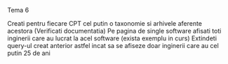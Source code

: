 
Tema 6

Creati pentru fiecare CPT cel putin o taxonomie si arhivele aferente acestora (Verificati documentatia) Pe pagina de single software afisati toti inginerii care au lucrat la acel software (exista exemplu in curs) Extindeti query-ul creat anterior astfel incat sa se afiseze doar inginerii care au cel putin 25 de ani